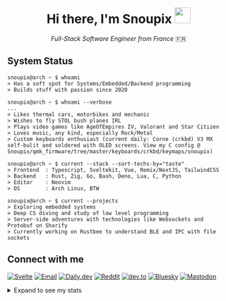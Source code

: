 <div align="center">
 <h1>
   Hi there, I'm Snoupix
   <img src="https://rustacean.net/assets/rustacean-flat-happy.svg" width="36">
 </h1>

  <p><i>Full-Stack Software Engineer from France</i> 🇫🇷</p>
</div>

## System Status
```console
snoupix@arch ~ $ whoami
> Has a soft spot for Systems/Embedded/Backend programming
> Builds stuff with passion since 2020

snoupix@arch ~ $ whoami --verbose
...
> Likes thermal cars, motorbikes and mechanic
> Wishes to fly STOL bush planes IRL
> Plays video games like AgeOfEmpires IV, Valorant and Star Citizen
> Loves music, any kind, especially Rock/Metal
> Custom keyboards enthusiast (current daily: Corne (crkbd) V3 MX self-bulit and soldered with OLED screens. View my C config @ Snoupix/qmk_firmware/tree/master/keyboards/crkbd/keymaps/snoupix)

snoupix@arch ~ $ current --stack --sort-techs-by="taste"
> Frontend  : Typescript, Sveltekit, Vue, Remix/NextJS, TailwindCSS
> Backend   : Rust, Zig, Go, Bash, Deno, Lua, C, Python
> Editor    : Neovim
> OS        : Arch Linux, BTW

snoupix@arch ~ $ current --projects
> Exploring embedded systems
> Deep CS diving and study of low level programming
> Server-side adventures with technologies like Websockets and Protobuf on Sharify
> Currently working on Rustbee to understand BLE and IPC with file sockets
```

## Connect with me
[![Svelte](https://img.shields.io/badge/Portfolio-black?style=for-the-badge&logo=svelte)](https://snoupix.dev)
[![Email](https://img.shields.io/badge/Email%20me-black?style=for-the-badge&logo=protonmail)](mailto:snoupix.pro@proton.me)
[![Daily.dev](https://img.shields.io/badge/Daily.dev-black?style=for-the-badge&logo=dailydotdev)](https://app.daily.dev/snoupix)
[![Reddit](https://img.shields.io/badge/Reddit-black?style=for-the-badge&logo=reddit)](https://www.reddit.com/user/Snoupix/)
[![dev.to](https://img.shields.io/badge/dev.to-black?style=for-the-badge&logo=devdotto)](https://dev.to/snoupix)
[![Bluesky](https://img.shields.io/badge/bluesky-black?style=for-the-badge&logo=bluesky)](https://bsky.app/profile/snoupix.dev)
[![Mastodon](https://img.shields.io/badge/mastodon-black?style=for-the-badge&logo=mastodon)](https://mastodon.social/@snoupix)

<details>
  <summary>Expand to see my stats</summary>
  </br>
  
  <img src="https://readmeapi.snoupix.dev/?username=Snoupix&show_icons=true&count_private=true&include_all_commits=true&theme=aura&rank_icon=github" alt="Snoupix's private & public GitHub stats" />
  <img width="30%" src="https://readmeapi.snoupix.dev/top-langs/?username=Snoupix&exclude_repo=lifeinvader,qmk_firmware&hide=php,html,css,lua,javascript,vue,qml&layout=compact&theme=aura" alt="Top Langs" />
  <br clear="both">

  <a target="_blank" href="https://app.daily.dev/snoupix"><img src="https://api.daily.dev/devcards/v2/AbIhwo0XOdNUVjjEu6sag.png?type=default&r=lbd" width="320" alt="Snoupix's Dev Card"/></a>
</details>
